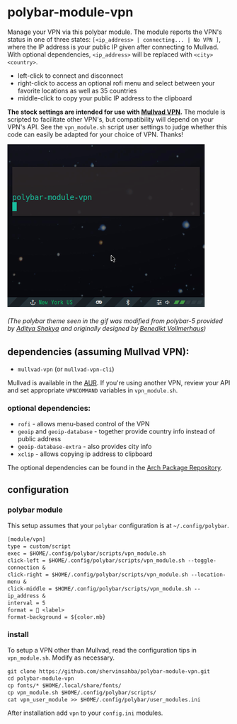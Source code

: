 # polybar-module-vpn

Manage your VPN via this polybar module. The module reports the VPN's status in one of three states: `[<ip_address> | connecting... | No VPN ]`, where the IP address is your public IP given after connecting to Mullvad. With optional dependencies, `<ip_address>` will be replaced with `<city> <country>`.
- left-click to connect and disconnect
- right-click to access an optional rofi menu and select between your favorite locations as well as 35 countries
- middle-click to copy your public IP address to the clipboard

**The stock settings are intended for use with [Mullvad VPN](https://mullvad.net).** The module is scripted to facilitate other VPN's, but compatibility will depend on your VPN's API. See the `vpn_module.sh` script user settings to judge whether this code can easily be adapted for your choice of VPN. Thanks!

![](vpn-module-demo.gif)

###### (The polybar theme seen in the gif was modified from polybar-5 provided by [Aditya Shakya](https://github.com/adi1090x/polybar-themes) and originally designed by [Benedikt Vollmerhaus](https://gitlab.com/BVollmerhaus))

## dependencies (assuming Mullvad VPN):
- `mullvad-vpn` (or `mullvad-vpn-cli`)

Mullvad is available in the [AUR](https://aur.archlinux.org/packages/mullvad-vpn/). If you're using another VPN, review your API and set appropriate `VPNCOMMAND` variables in `vpn_module.sh`.

### optional dependencies:
- `rofi` 				  - allows menu-based control of the VPN
- `geoip` and `geoip-database` - together provide country info instead of public address
- `geoip-database-extra`  - also provides city info
- `xclip`                 - allows copying ip address to clipboard

The optional dependencies can be found in the [Arch Package Repository](https://www.archlinux.org/packages/).

## configuration

### polybar module

This setup assumes that your `polybar` configuration is at `~/.config/polybar`.

```
[module/vpn]
type = custom/script
exec = $HOME/.config/polybar/scripts/vpn_module.sh
click-left = $HOME/.config/polybar/scripts/vpn_module.sh --toggle-connection &
click-right = $HOME/.config/polybar/scripts/vpn_module.sh --location-menu &
click-middle = $HOME/.config/polybar/scripts/vpn_module.sh --ip_address &
interval = 5
format =  <label>
format-background = ${color.mb}
```

### install

To setup a VPN other than Mullvad, read the configuration tips in `vpn_module.sh`. Modify as necessary.

```
git clone https://github.com/shervinsahba/polybar-module-vpn.git
cd polybar-module-vpn
cp fonts/* $HOME/.local/share/fonts/
cp vpn_module.sh $HOME/.config/polybar/scripts/
cat vpn_user_module >> $HOME/.config/polybar/user_modules.ini
```
After installation add `vpn` to your `config.ini` modules.